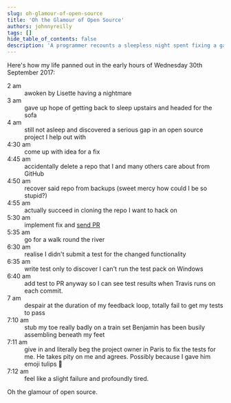 ```yaml
---
slug: oh-glamour-of-open-source
title: 'Oh the Glamour of Open Source'
authors: johnnyreilly
tags: []
hide_table_of_contents: false
description: 'A programmer recounts a sleepless night spent fixing a gap in an open source project, but accidentally deletes the repo and eventually seeks help.'
---
```


Here's how my life panned out in the early hours of Wednesday 30th September 2017:

<!--truncate-->

 <dl><dt>2 am</dt><dd>awoken by Lisette having a nightmare</dd><dt>3 am</dt><dd>gave up hope of getting back to sleep upstairs and headed for the sofa</dd><dt>4 am</dt><dd>still not asleep and discovered a serious gap in an open source project I help out with</dd><dt>4:30 am</dt><dd> come up with idea for a fix</dd><dt>4:45 am</dt><dd> accidentally delete a repo that I and many others care about from GitHub</dd><dt>4:50 am</dt><dd> recover said repo from backups (sweet mercy how could I be so stupid?)</dd><dt>4:55 am</dt><dd> actually succeed in cloning the repo I want to hack on </dd><dt>5:30 am</dt><dd> implement fix and <a href="https://github.com/Realytics/fork-ts-checker-webpack-plugin/pull/43">send PR</a></dd><dt>5:35 am</dt><dd> go for a walk round the river</dd><dt>6:30 am</dt><dd> realise I didn't submit a test for the changed functionality</dd><dt>6:35 am</dt><dd> write test only to discover I can't run the test pack on Windows</dd><dt>6:40 am</dt><dd> add test to PR anyway so I can see test results when Travis runs on each commit.</dd><dt>7 am</dt><dd>despair at the duration of my feedback loop, totally fail to get my tests to pass</dd><dt>7:10 am</dt><dd> stub my toe really badly on a train set Benjamin has been busily assembling beneath my feet</dd><dt>7:11 am</dt><dd> give in and literally beg the project owner in Paris to fix the tests for me. He takes pity on me and agrees. Possibly because I gave him emoji tulips 🌷</dd><dt>7:12 am</dt><dd> feel like a slight failure and profoundly tired.</dd></dl>

Oh the glamour of open source.
